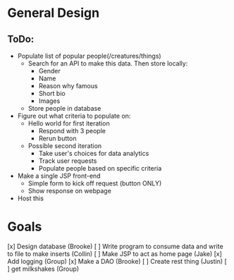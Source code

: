 # General Design

## ToDo:
* Populate list of popular people(/creatures/things)
    * Search for an API to make this data. Then store locally:
        * Gender
        * Name
        * Reason why famous
        * Short bio
        * Images
    * Store people in database
* Figure out what criteria to populate on:
    * Hello world for first iteration
        * Respond with 3 people
        * Rerun button
    * Possible second iteration
        * Take user's choices for data analytics
        * Track user requests
        * Populate people based on specific criteria
* Make a single JSP front-end
    * Simple form to kick off request (button ONLY)
    * Show response on webpage
* Host this

# Goals
[x] Design database (Brooke)
[ ] Write program to consume data and write to file to make inserts (Collin)
[ ] Make JSP to act as home page (Jake)
[x] Add logging (Group)
[x] Make a DAO (Brooke)
[ ] Create rest thing (Justin)
[ ] get milkshakes (Group)